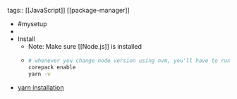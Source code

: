 tags:: [[JavaScript]] [[package-manager]]

- #mysetup
-
- Install
	- Note: Make sure [[Node.js]] is installed
	- ```bash
	  # whenever you change node version using nvm, you'll have to run the following command
	  corepack enable
	  yarn -v
	  ```
- [yarn installation](https://yarnpkg.com/getting-started/install)